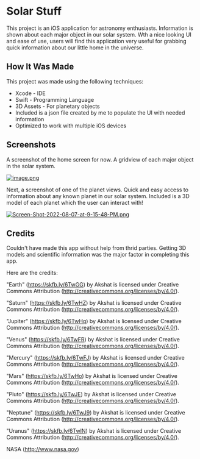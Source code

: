 
# Solar Stuff

This project is an iOS application for astronomy enthusiasts. 
Information is shown about each major object in our solar system. Wth a nice looking UI and ease of use, 
users will find this application very useful for grabbing quick information about our 
little home in the universe.


## How It Was Made

This project was made using the following techniques:

- Xcode - IDE
- Swift - Programming Language
- 3D Assets - For planetary objects
- Included is a json file created by me to populate the UI with needed information
- Optimized to work with multiple iOS devices 
## Screenshots
A screenshot of the home screen for now. A gridview of each major object in the solar system.

[![image.png](https://i.postimg.cc/6qVJ6GXV/image.png)](https://postimg.cc/SYKtDRjj)

Next, a screenshot of one of the planet views. 
Quick and easy access to information about any known planet in our solar system.
Included is a 3D model of each planet which the user can interact with!

[![Screen-Shot-2022-08-07-at-9-15-48-PM.png](https://i.postimg.cc/XYm2hYMn/Screen-Shot-2022-08-07-at-9-15-48-PM.png)](https://postimg.cc/Js3cHm4F)
## Credits

Couldn't have made this app without help from thrid parties. 
Getting 3D models and scientific information was the major factor in completing this app.

Here are the credits: 

"Earth" (https://skfb.ly/6TwGG) by Akshat is licensed under Creative Commons Attribution (http://creativecommons.org/licenses/by/4.0/).


"Saturn" (https://skfb.ly/6TwHZ) by Akshat is licensed under Creative Commons Attribution (http://creativecommons.org/licenses/by/4.0/).



"Jupiter" (https://skfb.ly/6TwHq) by Akshat is licensed under Creative Commons Attribution (http://creativecommons.org/licenses/by/4.0/).


"Venus" (https://skfb.ly/6TwFR) by Akshat is licensed under Creative Commons Attribution (http://creativecommons.org/licenses/by/4.0/).


"Mercury" (https://skfb.ly/6TwFJ) by Akshat is licensed under Creative Commons Attribution (http://creativecommons.org/licenses/by/4.0/).


"Mars" (https://skfb.ly/6TwHo) by Akshat is licensed under Creative Commons Attribution (http://creativecommons.org/licenses/by/4.0/).



"Pluto" (https://skfb.ly/6TwJE) by Akshat is licensed under Creative Commons Attribution (http://creativecommons.org/licenses/by/4.0/).


"Neptune" (https://skfb.ly/6TwJ9) by Akshat is licensed under Creative Commons Attribution (http://creativecommons.org/licenses/by/4.0/).


"Uranus" (https://skfb.ly/6TwIN) by Akshat is licensed under Creative Commons Attribution (http://creativecommons.org/licenses/by/4.0/).

NASA (http://www.nasa.gov)
